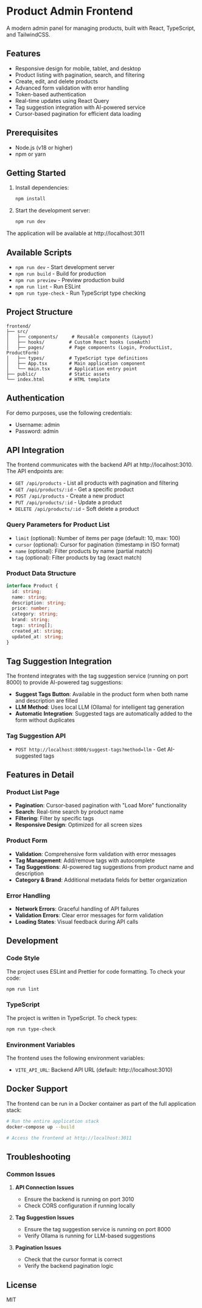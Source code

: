 # Product Admin Frontend

A modern admin panel for managing products, built with React, TypeScript, and TailwindCSS.

## Features

- Responsive design for mobile, tablet, and desktop
- Product listing with pagination, search, and filtering
- Create, edit, and delete products
- Advanced form validation with error handling
- Token-based authentication
- Real-time updates using React Query
- Tag suggestion integration with AI-powered service
- Cursor-based pagination for efficient data loading

## Prerequisites

- Node.js (v18 or higher)
- npm or yarn

## Getting Started

1. Install dependencies:
   ```bash
   npm install
   ```

2. Start the development server:
   ```bash
   npm run dev
   ```

The application will be available at http://localhost:3011

## Available Scripts

- `npm run dev` - Start development server
- `npm run build` - Build for production
- `npm run preview` - Preview production build
- `npm run lint` - Run ESLint
- `npm run type-check` - Run TypeScript type checking

## Project Structure

```
frontend/
├── src/
│   ├── components/     # Reusable components (Layout)
│   ├── hooks/         # Custom React hooks (useAuth)
│   ├── pages/         # Page components (Login, ProductList, ProductForm)
│   ├── types/         # TypeScript type definitions
│   ├── App.tsx        # Main application component
│   └── main.tsx       # Application entry point
├── public/            # Static assets
└── index.html         # HTML template
```

## Authentication

For demo purposes, use the following credentials:
- Username: admin
- Password: admin

## API Integration

The frontend communicates with the backend API at http://localhost:3010. The API endpoints are:

- `GET /api/products` - List all products with pagination and filtering
- `GET /api/products/:id` - Get a specific product
- `POST /api/products` - Create a new product
- `PUT /api/products/:id` - Update a product
- `DELETE /api/products/:id` - Soft delete a product

### Query Parameters for Product List

- `limit` (optional): Number of items per page (default: 10, max: 100)
- `cursor` (optional): Cursor for pagination (timestamp in ISO format)
- `name` (optional): Filter products by name (partial match)
- `tag` (optional): Filter products by tag (exact match)

### Product Data Structure

```typescript
interface Product {
  id: string;
  name: string;
  description: string;
  price: number;
  category: string;
  brand: string;
  tags: string[];
  created_at: string;
  updated_at: string;
}
```

## Tag Suggestion Integration

The frontend integrates with the tag suggestion service (running on port 8000) to provide AI-powered tag suggestions:

- **Suggest Tags Button**: Available in the product form when both name and description are filled
- **LLM Method**: Uses local LLM (Ollama) for intelligent tag generation
- **Automatic Integration**: Suggested tags are automatically added to the form without duplicates

### Tag Suggestion API

- `POST http://localhost:8000/suggest-tags?method=llm` - Get AI-suggested tags

## Features in Detail

### Product List Page
- **Pagination**: Cursor-based pagination with "Load More" functionality
- **Search**: Real-time search by product name
- **Filtering**: Filter by specific tags
- **Responsive Design**: Optimized for all screen sizes

### Product Form
- **Validation**: Comprehensive form validation with error messages
- **Tag Management**: Add/remove tags with autocomplete
- **Tag Suggestions**: AI-powered tag suggestions from product name and description
- **Category & Brand**: Additional metadata fields for better organization

### Error Handling
- **Network Errors**: Graceful handling of API failures
- **Validation Errors**: Clear error messages for form validation
- **Loading States**: Visual feedback during API calls

## Development

### Code Style

The project uses ESLint and Prettier for code formatting. To check your code:
```bash
npm run lint
```

### TypeScript

The project is written in TypeScript. To check types:
```bash
npm run type-check
```

### Environment Variables

The frontend uses the following environment variables:
- `VITE_API_URL`: Backend API URL (default: http://localhost:3010)

## Docker Support

The frontend can be run in a Docker container as part of the full application stack:

```bash
# Run the entire application stack
docker-compose up --build

# Access the frontend at http://localhost:3011
```

## Troubleshooting

### Common Issues

1. **API Connection Issues**
   - Ensure the backend is running on port 3010
   - Check CORS configuration if running locally

2. **Tag Suggestion Issues**
   - Ensure the tag suggestion service is running on port 8000
   - Verify Ollama is running for LLM-based suggestions

3. **Pagination Issues**
   - Check that the cursor format is correct
   - Verify the backend pagination logic

## License

MIT 